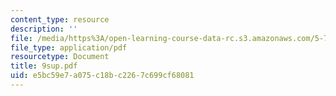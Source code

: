 ```yaml
---
content_type: resource
description: ''
file: /media/https%3A/open-learning-course-data-rc.s3.amazonaws.com/5-74-introductory-quantum-mechanics-ii-spring-2004/e5bc59e7a075c18bc2267c699cf68081_9sup.pdf
file_type: application/pdf
resourcetype: Document
title: 9sup.pdf
uid: e5bc59e7-a075-c18b-c226-7c699cf68081
---
```

